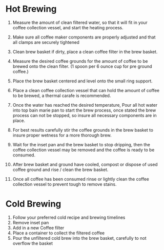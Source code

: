 # Hot Brewing
1. Measure the amount of clean filtered water, so that it will fit in your coffee collection vessel, and start the heating process.
2. Make sure all coffee maker components are properly adjusted and that all clamps are securely tightened

3. Clean brew basket if dirty, place a clean coffee filter in the brew basket.

4. Measure the desired coffee grounds for the amount of coffee to be brewed onto the clean filter. (1 spoon per 6 ounce cup for pre ground coffee.)

5. Place the brew basket centered and level onto the small ring support.

6. Place a clean coffee collection vessel that can hold the amount of coffee to be brewed, a thermal carafe is recommended.

7. Once the water has reached the desired temperature, Pour all hot water into top bain marie pan to start the brew process, once stated the brew process can not be stopped, so insure all necessary components are in place.

8. For best results carefully stir the coffee grounds in the brew basket to insure proper wetness for a more thorough brew.

9. Wait for the inset pan and the brew basket to stop dripping, then the coffee collection vessel may be removed and the coffee is ready to be consumed.

10. After brew basket and ground have cooled, compost or dispose of used coffee ground and rise / clean the brew basket.

11. Once all coffee has been consumed rinse or lightly clean the coffee collection vessel to prevent tough to remove stains.

# Cold Brewing
1. Follow your preferred cold recipe and brewing timelines
2. Remove inset pan
3. Add in a new Coffee filter
4. Place a container to collect the filtered coffee
5. Pour the unfiltered cold brew into the brew basket, carefully to not overflow the basket

